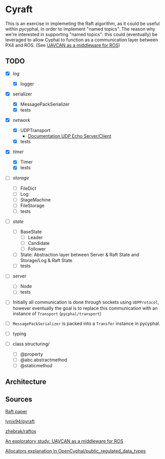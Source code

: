 # Cyraft

This is an exercise in implemeting the Raft algorithm, as it could be useful within pycyphal, in order to implement "named topics". The reason why we're interested in supporting "named topics": this could (eventually) be leveraged to allow Cyphal to function as a communication layer between PX4 and ROS. (See [UAVCAN as a middleware for ROS](https://forum.opencyphal.org/t/an-exploratory-study-uavcan-as-a-middleware-for-ros/872))

## TODO

- [x] *log*
  - [x] logger
- [x] serializer
  - [x] MessagePackSerializer
  - [x] tests
- [x] *network*
  - [x] UDPTransport
    - [Documentation UDP Echo Server/Client](https://docs.python.org/3/library/asyncio-protocol.html#udp-echo-server)
  - [x] tests
- [x] *timer*
  - [x] Timer
  - [x] tests
- [ ] *storage*
  - [ ] FileDict
  - [ ] Log
  - [ ] StageMachine
  - [ ] FileStorage
  - [ ] tests
- [ ] *state*
  - [ ] BaseState
    - [ ] Leader
    - [ ] Candidate
    - [ ] Follower
  - [ ] State: Abstraction layer between Server & Raft State and Storage/Log & Raft State
  - [ ] tests
- [ ] *server*
  - [ ] Node
  - [ ] tests

- [ ] Initially all communication is done through sockets using `UDPProtocol`, however eventually the goal is to replace this communication with an instance of `Transport` (`pycphal/transport`)
- [ ] `MessagePackSerializer` is packed into a `Transfer` instance in pycyphal.

- [ ] typing
- [ ] class structuring/
  - [ ] @property
  - [ ] @abc.abstractmethod
  - [ ] @staticmethod

## Architecture

## Sources

[Raft paper](https://raft.github.io/raft.pdf)

[lynix94/pyraft](https://github.com/lynix94/pyraft)

[zhebrak/raftos](https://github.com/zhebrak/raftos)

[An exploratory study: UAVCAN as a middleware for ROS](https://forum.opencyphal.org/t/an-exploratory-study-uavcan-as-a-middleware-for-ros/872)

[Allocators explanation in OpenCyphal/public_regulated_data_types](https://github.com/OpenCyphal/public_regulated_data_types/blob/master/uavcan/pnp/8165.NodeIDAllocationData.2.0.dsdl)

